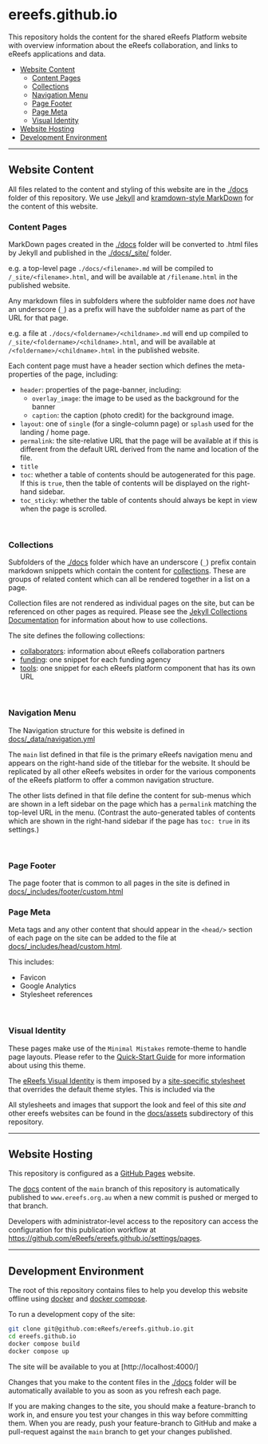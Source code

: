 # ereefs.github.io

This repository holds the content for the shared eReefs Platform website with overview information about the eReefs collaboration, and links to eReefs applications and data.

- [Website Content](#website-content)
  - [Content Pages](#content-pages)
  - [Collections](#collections)
  - [Navigation Menu](#navigation-menu)
  - [Page Footer](#page-footer)
  - [Page Meta](#page-meta)
  - [Visual Identity](#visual-identity)
- [Website Hosting](#website-hosting)
- [Development Environment](#development-environment)

---

## Website Content

All files related to the content and styling of this website are in the [./docs](./docs/) folder of this repository.  We use [Jekyll](https://docs.github.com/en/pages/setting-up-a-github-pages-site-with-jekyll) and [kramdown-style MarkDown](https://kramdown.gettalong.org/documentation.html) for the content of this website.

### Content Pages

MarkDown pages created in the [./docs](./docs/) folder will be converted to .html files by Jekyll and published in the [./docs/_site/](./docs/_site/) folder.  

e.g. a top-level page `./docs/<filename>.md` will be compiled to  `/_site/<filename>.html`, and will be available at `/filename.html` in the published website.

Any markdown files in subfolders where the subfolder name does *not* have an underscore (`_`) as a prefix will have the subfolder name as part of the URL for that page. 

e.g. a file at `./docs/<foldername>/<childname>.md` will end up compiled to `/_site/<foldername>/<childname>.html`, and will be available at `/<foldername>/<childname>.html` in the published website.

Each content page must have a header section which defines the meta-properties of the page, including:

- `header`: properties of the page-banner, including:
  - `overlay_image`: the image to be used as the background for the banner
  - `caption`: the caption (photo credit) for the background image. 
- `layout`: one of `single` (for a single-column page) or `splash` used for the landing / home page.
- `permalink`: the site-relative URL that the page will be available at if this is different from the default URL derived from the name and location of the file.
- `title`
- `toc`: whether a table of contents should be autogenerated for this page. If this is `true`, then the table of contents will be displayed on the right-hand sidebar.
- `toc_sticky`: whether the table of contents should always be kept in view when the page is scrolled.

&nbsp;

### Collections

Subfolders of the [./docs](./docs/) folder which have an underscore (`_`) prefix contain markdown snippets which contain the content for [collections](https://jekyllrb.com/docs/collections/).  These are groups of related content which can all be rendered together in a list on a page. 

Collection files are not rendered as individual pages on the site, but can be referenced on other pages as required. Please see the [Jekyll Collections Documentation](https://jekyllrb.com/docs/collections/) for information about how to use collections.

The site defines the following collections:

- [collaborators](./docs/_collaborators/): information about eReefs collaboration partners
- [funding](./docs/_funding): one snippet for each funding agency
- [tools](./docs/_tools): one snippet for each eReefs platform component that has its own URL

&nbsp;

### Navigation Menu

The Navigation structure for this website is defined in [docs/_data/navigation.yml](./docs/_data/navigation.yml)

The `main` list defined in that file is the primary eReefs navigation menu and appears on the right-hand side of the titlebar for the website. It should be replicated by all other eReefs websites in order for the various components of the eReefs platform to offer a common navigation structure.

The other lists defined in that file define the content for sub-menus which are shown in a left sidebar on the page which has a `permalink` matching the top-level URL in the menu.  (Contrast the auto-generated tables of contents which are shown in the right-hand sidebar if the page has `toc: true` in its settings.)

&nbsp;

### Page Footer

The page footer that is common to all pages in the site is defined in [docs/_includes/footer/custom.html](./docs/_includes/footer/custom.html)


### Page Meta

Meta tags and any other content that should appear in the `<head/>` section of each page on the site can be added to the file at [docs/_includes/head/custom.html](./docs/_includes/head/custom.html).

This includes:

- Favicon
- Google Analytics
- Stylesheet references

&nbsp;

### Visual Identity

These pages make use of the `Minimal Mistakes` remote-theme to handle page layouts. Please refer to the [Quick-Start Guide](https://mmistakes.github.io/minimal-mistakes/docs/quick-start-guide/) for more information about using this theme.

The [eReefs Visual Identity](./VisualIdentity.md) is them imposed by a [site-specific stylesheet](./docs/assets/css/ereefs-overrides.css) that overrides the default theme styles.   This is included via the 

All stylesheets and images that support the look and feel of this site *and* other ereefs websites can be found in the [docs/assets](./docs/assets/) subdirectory of this repository.

---

## Website Hosting

This repository is configured as a [GitHub Pages](https://pages.github.com/) website.

The [docs](./docs/) content of the `main` branch of this repository is automatically published to `www.ereefs.org.au` when a new commit is pushed or merged to that branch.

Developers with administrator-level access to the repository can access the configuration for this publication workflow at <https://github.com/eReefs/ereefs.github.io/settings/pages>.

---

## Development Environment

The root of this repository contains files to help you develop this website offline using [docker](https://www.docker.com/) and [docker compose](https://docs.docker.com/compose/).

To run a development copy of the site:

```bash
git clone git@github.com:eReefs/ereefs.github.io.git
cd ereefs.github.io
docker compose build
docker compose up
```

The site will be available to you at [http://localhost:4000/]

Changes that you make to the content files in the [./docs](./docs/) folder will be
automatically available to you as soon as you refresh each page.

If you are making changes to the site, you should make a feature-branch to work in, and ensure you test your changes in this way before committing them.   When you are ready, push your feature-branch to GitHub and make a pull-request against the `main` branch to get your changes published.
